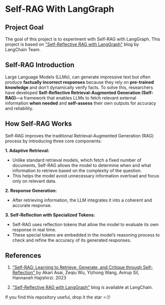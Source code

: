 # Self-RAG With LangGraph

## Project Goal
The goal of this project is to experiment with Self-RAG with LangGraph.  This project is based on ["Self-Reflective RAG with LangGraph"](https://blog.langchain.dev/agentic-rag-with-langgraph/) blog by LangChain Team.

## Self-RAG Introduction

Large Language Models (LLMs), can generate impressive text but often produce **factually incorrect responses** because they rely on **pre-trained knowledge** and don’t dynamically verify facts. To solve this, researchers have developed **Self-Reflective Retrieval-Augmented Generation (Self-RAG)**—a framework that enables LLMs to fetch relevant external information **when needed** and **self-assess** their own outputs for accuracy and reliability.

## How Self-RAG Works

Self-RAG improves the traditional Retrieval-Augmented Generation (RAG) process by introducing three core components:

**1.  Adaptive Retrieval:**

* Unlike standard retrieval models, which fetch a fixed number of documents, Self-RAG allows the model to determine when and what information to retrieve based on the complexity of the question.
* This helps the model avoid unnecessary information overload and focus only on relevant data.
  
**2.  Response Generation:**

* After retrieving information, the LLM integrates it into a coherent and accurate response.

**3.  Self-Reflection with Specialized Tokens:**

* Self-RAG uses reflection tokens that allow the model to evaluate its own response in real time.
* These special tokens are embedded in the model’s reasoning process to check and refine the accuracy of its generated responses.

## References

1. [“Self-RAG: Learning to Retrieve, Generate, and Critique through Self-Reflection" ](https://arxiv.org/abs/2310.11511)by Akari Asai, Zeqiu Wu, Yizhong Wang, Avirup Sil, Hannaneh Hajishirzi. 2023

2. ["Self-Reflective RAG with LangGraph"](https://blog.langchain.dev/agentic-rag-with-langgraph/) blog is available at LangChain.


If you find this repository useful, drop it the star ⭐:)! 
